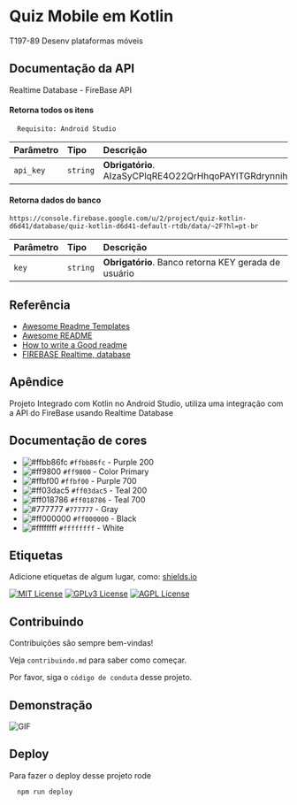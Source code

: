 
# Quiz Mobile em Kotlin

T197-89 Desenv plataformas móveis

## Documentação da API
Realtime Database - FireBase API

#### Retorna todos os itens

```http
  Requisito: Android Studio
```

| Parâmetro   | Tipo       | Descrição                                            |
| :---------- | :--------- | :--------------------------------------------------- |
| `api_key` | `string` | **Obrigatório**. AIzaSyCPlqRE4O22QrHhqoPAYITGRdrynnih4Mo |

#### Retorna dados do banco
```
https://console.firebase.google.com/u/2/project/quiz-kotlin-d6d41/database/quiz-kotlin-d6d41-default-rtdb/data/~2F?hl=pt-br
```

| Parâmetro   | Tipo       | Descrição                                         |
| :---------- | :--------- | :------------------------------------------------ |
| `key`      | `string` | **Obrigatório**. Banco retorna KEY gerada de usuário |


## Referência

 - [Awesome Readme Templates](https://awesomeopensource.com/project/elangosundar/awesome-README-templates)
 - [Awesome README](https://github.com/matiassingers/awesome-readme)
 - [How to write a Good readme](https://bulldogjob.com/news/449-how-to-write-a-good-readme-for-your-github-project)
 - [FIREBASE Realtime, database](https://www.youtube.com/watch?v=3XiZF1UBn50&ab_channel=MkrDeveloper)


## Apêndice

Projeto Integrado com Kotlin no Android Studio, utiliza uma integração com a API do FireBase usando Realtime Database

## Documentação de cores

- ![#ffbb86fc](https://via.placeholder.com/15/ffbb86fc/000000?text=+) `#ffbb86fc` - Purple 200
- ![#ff9800](https://via.placeholder.com/15/ff9800/000000?text=+) `#ff9800` - Color Primary
- ![#ffbf00](https://via.placeholder.com/15/ffbf00/000000?text=+) `#ffbf00` - Purple 700
- ![#ff03dac5](https://via.placeholder.com/15/ff03dac5/000000?text=+) `#ff03dac5` - Teal 200
- ![#ff018786](https://via.placeholder.com/15/ff018786/000000?text=+) `#ff018786` - Teal 700
- ![#777777](https://via.placeholder.com/15/777777/000000?text=+) `#777777` - Gray
- ![#ff000000](https://via.placeholder.com/15/000000/000000?text=+) `#ff000000` - Black
- ![#ffffffff](https://via.placeholder.com/15/ffffffff/000000?text=+) `#ffffffff` - White


## Etiquetas

Adicione etiquetas de algum lugar, como: [shields.io](https://shields.io/)

[![MIT License](https://img.shields.io/badge/License-MIT-green.svg)](https://choosealicense.com/licenses/mit/)
[![GPLv3 License](https://img.shields.io/badge/License-GPL%20v3-yellow.svg)](https://opensource.org/licenses/)
[![AGPL License](https://img.shields.io/badge/license-AGPL-blue.svg)](http://www.gnu.org/licenses/agpl-3.0)


## Contribuindo

Contribuições são sempre bem-vindas!

Veja `contribuindo.md` para saber como começar.

Por favor, siga o `código de conduta` desse projeto.


## Demonstração

![GIF](https://media.giphy.com/media/StqUw6Mn5z4jn9PFfz/giphy.gif)


## Deploy

Para fazer o deploy desse projeto rode

```bash
  npm run deploy
```


